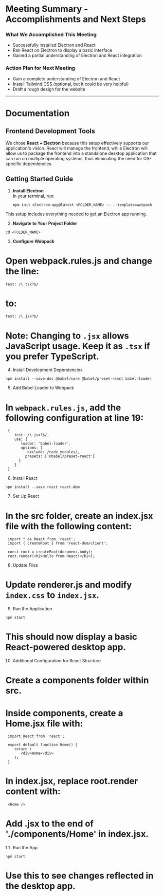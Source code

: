 # Meeting Summary - Accomplishments and Next Steps

### What We Accomplished This Meeting
- Successfully installed Electron and React
- Ran React on Electron to display a basic interface
- Gained a partial understanding of Electron and React integration

### Action Plan for Next Meeting
- Gain a complete understanding of Electron and React
- Install Tailwind CSS (optional, but it could be very helpful)
- Draft a rough design for the website

---

# Documentation

## Frontend Development Tools
We chose **React + Electron** because this setup effectively supports our application's vision. React will manage the frontend, while Electron will allow us to package the frontend into a standalone desktop application that can run on multiple operating systems, thus eliminating the need for OS-specific dependencies.

## Getting Started Guide

1. **Install Electron**  
   In your terminal, run:
   ```
   npm init electron-app@latest <FOLDER_NAME> -- --template=webpack
   ```
This setup includes everything needed to get an Electron app running.

2. **Navigate to Your Project Folder**
```
cd <FOLDER_NAME>
```
 3. **Configure Webpack**
# Open webpack.rules.js and change the line:
```
test: /\.tsx?$/ 
```
# to:
```
test: /\.jsx?$/
```
# Note: Changing to `.jsx` allows JavaScript usage. Keep it as `.tsx` if you prefer TypeScript.

 4. Install Development Dependencies
```
npm install --save-dev @babel/core @babel/preset-react babel-loader
```
 5. Add Babel Loader to Webpack
# In `webpack.rules.js`, add the following configuration at line 19:
```
 {
    test: /\.jsx?$/,
    use: {
       loader: 'babel-loader',
       options: {
          exclude: /node_modules/,
         presets: ['@babel/preset-react']
      }
    }
 }
```
 6. Install React
```
npm install --save react react-dom
```
 7. Set Up React
# In the src folder, create an index.jsx file with the following content:
```
 import * as React from 'react';
 import { createRoot } from 'react-dom/client';

 const root = createRoot(document.body);
 root.render(<h2>Hello from React!</h2>);
```
 8. Update Files
# Update renderer.js and modify `index.css` to `index.jsx`.

 9. Run the Application
```
npm start
```
# This should now display a basic React-powered desktop app.

 10. Additional Configuration for React Structure
# Create a components folder within src.
# Inside components, create a Home.jsx file with:
```
 import React from 'react';

 export default function Home() {
    return (
       <div>Home</div>
    );
 }
```
# In index.jsx, replace root.render content with:
```
 <Home />
 ```
# Add .jsx to the end of './components/Home' in index.jsx.

 11. Run the App
```
npm start
```
# Use this to see changes reflected in the desktop app.
